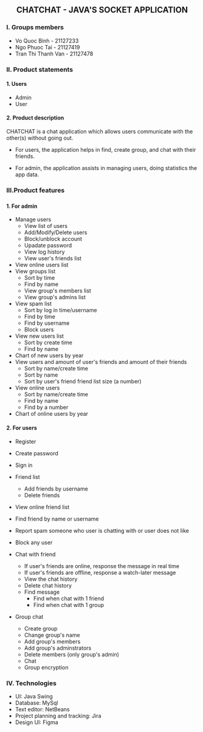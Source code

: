 ## <center>CHATCHAT - JAVA'S SOCKET APPLICATION</center>

<h3> I. Groups members </h3>

- Vo Quoc Binh - 21127233
- Ngo Phuoc Tai - 21127419
- Tran Thi Thanh Van - 21127478

<h3> II. Product statements </h3>
<h4>1. Users </h4>

- Admin
- User
<h4>2. Product description</h4>

CHATCHAT is a chat application which allows users communicate with the other(s) without going out.

- For users, the application helps in find, create group, and chat with their friends.

- For admin, the application assists in managing users, doing statistics the app data.

<h3> III.Product features<h3>
<h4> 1. For admin </h4>

- Manage users
    - View list of users
    - Add/Modify/Delete users
    - Block/unblock account
    - Upadate password
    - View log history
    - View user's friends list
- View online users list
- View groups list
    - Sort by time
    - Find by name
    - View group's members list
    - View group's admins list
- View spam list
    - Sort by log in time/username
    - Find by time
    - Find by username
    - Block users
- View new users list
    - Sort by create time
    - Find by name
- Chart of new users by year
- View users and amount of user's friends and amount of their friends
    - Sort by name/create time
    - Sort by name
    - Sort by user's friend friend list size (a number)
- View online users
    - Sort by name/create time
    - Find by name
    - Find by a number
- Chart of online users by year
<h4> 2. For users </h4>

- Register
- Create password
- Sign in 
- Friend list
    - Add friends by username
    - Delete friends

- View online friend list
- Find friend by name or username
- Report spam someone who user is chatting with or user does not like
- Block any user
- Chat with friend
    - If user's friends are online, response the message in real time
    - If user's friends are offline, response a watch-later message
    - View the chat history
    - Delete chat history
    - Find message
        - Find when chat with 1 friend
        - Find when chat with 1 group
- Group chat
    - Create group
    - Change group's name
    - Add group's members
    - Add group's adminstrators
    - Delete members (only group's admin)
    - Chat
    - Group encryption
<h3> IV. Technologies </h3>

- UI: Java Swing
- Database: MySql
- Text editor: NetBeans
- Project planning and tracking: Jira
- Design UI: Figma